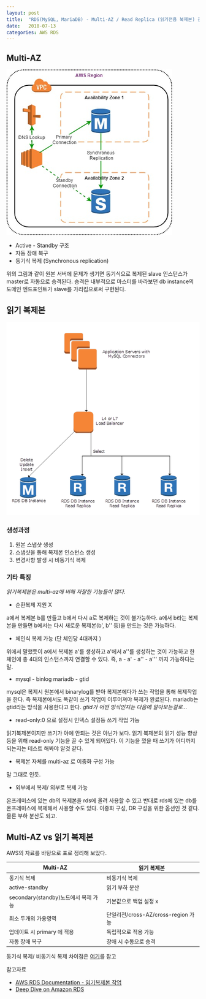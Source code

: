 ```yaml
---
layout: post
title:  "RDS(MySQL, MariaDB) - Multi-AZ / Read Replica (읽기전용 복제본) 관련 정리"
date:   2018-07-13
categories: AWS RDS
---
```


## Multi-AZ 

![그림1](/images/rds_ha1.jpg)

* Active - Standby 구조 
* 자동 장애 복구 
* 동기식 복제 (Synchronous replication)

위의 그림과 같이 원본 서버에 문제가 생기면 동기식으로 복제된 slave 인스턴스가 master로 자동으로 승격된다. 승격은 내부적으로 마스터를 바라보던 db instance의 도메인 엔드포인트가 slave를 가리킴으로써 구현된다. 

## 읽기 복제본

![그림2](/images/rds_readrepl.png)

### 생성과정

1. 원본 스냅샷 생성
2. 스냅샷을 통해 복제본 인스턴스 생성 
3. 변경사항 발생 시 비동기식 복제 

### 기타 특징 

*읽기복제본은 multi-az에 비해 자잘한 기능들이 많다.*

* 순환복제 지원 X 

a에서 복제본 b를 만들고 b에서 다시 a로 복제하는 것이 불가능하다. a에서 b라는 복제본을 만들면 b에서는 다시 새로운 복제본(b', b'' 등)을 만드는 것은 가능하다. 

* 체인식 복제 가능 (단 체인당 4대까지 )

위에서 말했듯이 a에서 복제본 a'를 생성하고 a'에서 a''를 생성하는 것이 가능하고 한 체인에 총 4대의 인스턴스까지 연결할 수 있다. 즉, a - a' - a'' - a''' 까지 가능하다는 말. 

* mysql - binlog mariadb - gtid

mysql은 복제시 원본에서 binarylog를 받아 복제본에다가 쓰는 작업을 통해 복제작업을 한다. 즉 복제본에서도 똑같이 쓰기 작업이 이루어져야 복제가 완료된다. mariadb는 gtid라는 방식을 사용한다고 한다. *gtid가 어떤 방식인지는 다음에 알아보는걸로...*

* read-only:0 으로 설정시 인덱스 설정등 쓰기 작업 가능 

읽기복제본이지만 쓰기가 아예 안되는 것은 아닌가 보다. 읽기 복제본의 읽기 성능 향상 등을 위해 read-only 기능을 끌 수 있게 되어있다. 이 기능을 껐을 때 쓰기가 어디까지 되는지는 테스트 해봐야 알것 같다. 

* 복제본 자체를 multi-az 로 이중화 구성 가능

말 그대로 인듯. 

* 외부에서 복제/ 외부로 복제 가능 

온프레미스에 있는 db의 복제본을 rds에 올려 사용할 수 있고 반대로 rds에 있는 db를 온프레미스에 복제해서 사용할 수도 있다. 이중화 구성, DR 구성을 위한 옵션인 것 같다. 물론 부하 분산도 되고. 

## Multi-AZ vs 읽기 복제본

AWS의 자료를 바탕으로 표로 정리해 보았다. 

Multi-AZ | 읽기 복제본
-------- | --------- 
동기식 복제 | 비동기식 복제 
active-standby | 읽기 부하 분산
secondary(standby)노드에서 복제 가능 | 기본값으로 백업 설정 x 
최소 두개의 가용영역 | 단일리전/cross-AZ/cross-region 가능 
업데이트 시 primary 에 적용 | 독립적으로 적용 가능 
자동 장애 복구 | 장애 시 수동으로 승격 

동기식 복제/ 비동기식 복제 차이점은 [여기](https://cloudbasic.net/white-papers/synchronous-vs-asynchronous-replication/)를 참고 

참고자료
* [AWS RDS Documentation - 읽기복제본 작업](https://docs.aws.amazon.com/ko_kr/AmazonRDS/latest/UserGuide/USER_ReadRepl.html)
* [Deep Dive on Amazon RDS](https://www.slideshare.net/AmazonWebServices/dat302deep-dive-on-amazon-relational-database-service-rds?qid=5a05e0f6-fec2-4451-a0cd-e3769a0f0b7d&v=&b=&from_search=7)